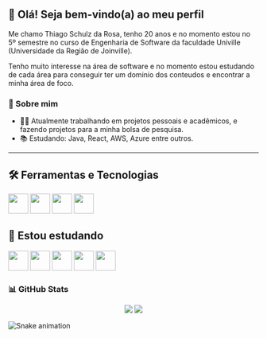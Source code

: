 ## 👋 Olá! Seja bem-vindo(a) ao meu perfil

Me chamo Thiago Schulz da Rosa, tenho 20 anos e no momento estou no 5º semestre no curso de Engenharia de Software da faculdade Univille (Universidade da Região de Joinville).

Tenho muito interesse na área de software e no momento estou estudando de cada área para conseguir ter um dominio dos conteudos e encontrar a minha área de foco.

### 💬 Sobre mim
- 🏃‍♂️ Atualmente trabalhando em projetos pessoais e acadêmicos, e fazendo projetos para a minha bolsa de pesquisa.
- 📚 Estudando: Java, React, AWS, Azure entre outros.

---

## 🛠️ Ferramentas e Tecnologias
<p align="left">
  <img height="40" src="https://cdn.jsdelivr.net/gh/devicons/devicon/icons/figma/figma-original.svg" />
  <img height="40" src="https://cdn.jsdelivr.net/gh/devicons/devicon/icons/git/git-original.svg" />
  <img height="40" src="https://cdn.jsdelivr.net/gh/devicons/devicon/icons/arduino/arduino-original.svg" />
  <img height="40" src="https://cdn.jsdelivr.net/gh/devicons/devicon/icons/python/python-original.svg" />
</p>

## 📖 Estou estudando
<p align="left">
  <img height="40" src="https://cdn.jsdelivr.net/gh/devicons/devicon/icons/azure/azure-original.svg" />
  <img height="40" src="https://cdn.jsdelivr.net/gh/devicons/devicon/icons/amazonwebservices/amazonwebservices-original-wordmark.svg" />
  <img height="40" src="https://cdn.jsdelivr.net/gh/devicons/devicon/icons/java/java-original.svg" />
  <img height="40" src="https://cdn.jsdelivr.net/gh/devicons/devicon/icons/javascript/javascript-original.svg" />
  <img height="40" src="https://cdn.jsdelivr.net/gh/devicons/devicon/icons/react/react-original.svg" />
</p>

### 📊 GitHub Stats
<div align="center">
  <img src="https://github-readme-stats.vercel.app/api/top-langs/?username=ThiagoSchulzRs&layout=compact&langs_count=7&theme=dracula" />
  <img src="https://github-readme-stats.vercel.app/api?username=ThiagoSchulzRs&show_icons=true&theme=dracula&include_all_commits=true&count_private=true" />
</div>

![Snake animation](https://github.com/ThiagoSchulzRs/ThiagoSchulzRs/blob/output/github-contribution-grid-snake.svg)


